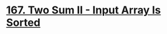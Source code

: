 # [167. Two Sum II - Input Array Is Sorted](https://leetcode.com/problems/two-sum-ii-input-array-is-sorted)
